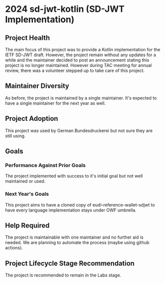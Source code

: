 # 2024 sd-jwt-kotlin (SD-JWT Implementation)

## Project Health

The main focus of this project was to provide a Kotlin implementation for the
IETF SD-JWT draft. However, the project remain without any updates for a while and
the maintainer decided to post an announcement stating this project is no longer maintained.
However during TAC meeting for annual review, there was a volunteer stepped up to 
take care of this project.


## Maintainer Diversity

As before, the project is maintained by a single maintainer.
It's expected to have a single maintainer for the next year as well.

## Project Adoption

This project was used by German Bundesdruckerei but not sure they are still using.

## Goals

### Performance Against Prior Goals

The project implemented with success to it's initial goal but not well maintained or used.

### Next Year's Goals

This project aims to have a cloned copy of eudi-reference-wallet-sdjwt to have every language
implementation stays under OWF umbrella.

## Help Required

The project is maintainable with one maintainer and no further aid is needed.
We are planning to automate the process (maybe using github actions).

## Project Lifecycle Stage Recommendation

The project is recommended to remain in the Labs stage.
